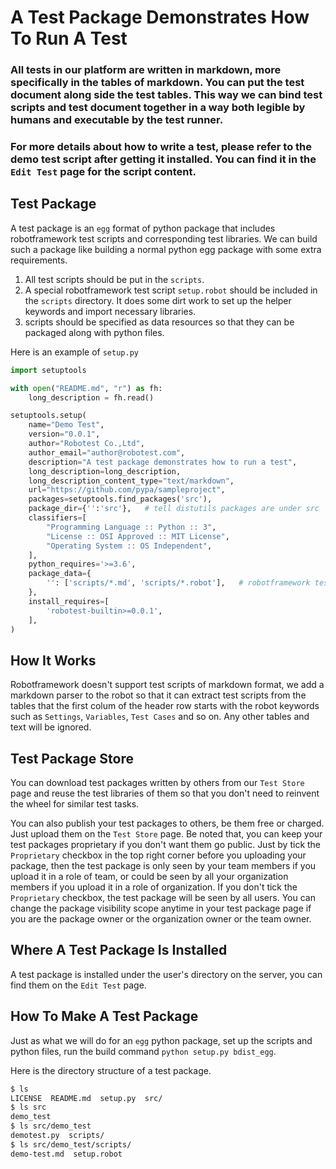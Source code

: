# A Test Package Demonstrates How To Run A Test

### All tests in our platform are written in markdown, more specifically in the tables of markdown. You can put the test document along side the test tables. This way we can bind test scripts and test document together in a way both legible by humans and executable by the test runner.

### For more details about how to write a test, please refer to the demo test script after getting it installed. You can find it in the `Edit Test` page for the script content.

## Test Package
A test package is an `egg` format of python package that includes robotframework test scripts and corresponding test libraries. We can build such a package like building a normal python egg package with some extra requirements.
1. All test scripts should be put in the `scripts`.
2. A special robotframework test script `setup.robot` should be included in the `scripts` directory. It does some dirt work to set up the helper keywords and import necessary libraries.
3. scripts should be specified as data resources so that they can be packaged along with python files.

Here is an example of `setup.py`

```python
import setuptools

with open("README.md", "r") as fh:
    long_description = fh.read()

setuptools.setup(
    name="Demo Test",
    version="0.0.1",
    author="Robotest Co.,Ltd",
    author_email="author@robotest.com",
    description="A test package demonstrates how to run a test",
    long_description=long_description,
    long_description_content_type="text/markdown",
    url="https://github.com/pypa/sampleproject",
    packages=setuptools.find_packages('src'),
    package_dir={'':'src'},   # tell distutils packages are under src
    classifiers=[
        "Programming Language :: Python :: 3",
        "License :: OSI Approved :: MIT License",
        "Operating System :: OS Independent",
    ],
    python_requires='>=3.6',
    package_data={
        '': ['scripts/*.md', 'scripts/*.robot'],   # robotframework test scripts should under scripts
    },
    install_requires=[
        'robotest-builtin>=0.0.1',
    ],
)
```

## How It Works
Robotframework doesn't support test scripts of markdown format, we add a markdown parser to the robot so that it can extract test scripts from the tables that the first colum of the header row starts with the robot keywords such as `Settings`, `Variables`, `Test Cases` and so on. Any other tables and text will be ignored.

## Test Package Store
You can download test packages written by others from our `Test Store` page and reuse the test libraries of them so that you don't need to reinvent the wheel for similar test tasks.

You can also publish your test packages to others, be them free or charged. Just upload them on the `Test Store` page. Be noted that, you can keep your test packages proprietary if you don't want them go public. Just by tick the `Proprietary` checkbox in the top right corner before you uploading your package, then the test package is only seen by your team members if you upload it in a role of team, or could be seen by all your organization members if you upload it in a role of organization. If you don't tick the `Proprietary` checkbox, the test package will be seen by all users. You can change the package visibility scope anytime in your test package page if you are the package owner or the organization owner or the team owner.

## Where A Test Package Is Installed
A test package is installed under the user's directory on the server, you can find them on the `Edit Test` page.

## How To Make A Test Package
Just as what we will do for an `egg` python package, set up the scripts and python files, run the build command `python setup.py bdist_egg`.

Here is the directory structure of a test package.
```bash
$ ls
LICENSE  README.md  setup.py  src/
$ ls src
demo_test
$ ls src/demo_test
demotest.py  scripts/
$ ls src/demo_test/scripts/
demo-test.md  setup.robot
```